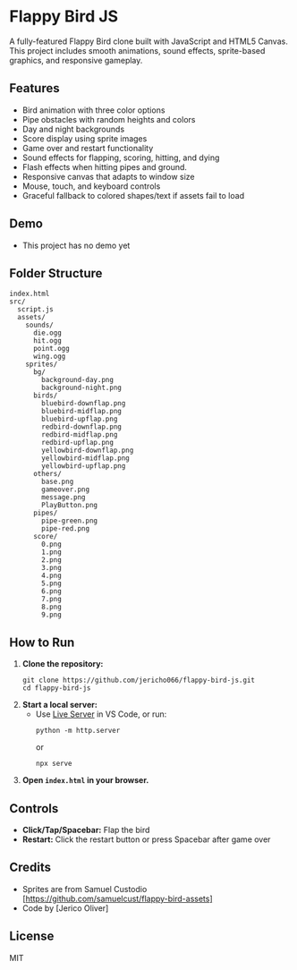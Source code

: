 # Flappy Bird JS

A fully-featured Flappy Bird clone built with JavaScript and HTML5 Canvas. This project includes smooth animations, sound effects, sprite-based graphics, and responsive gameplay.

## Features
- Bird animation with three color options
- Pipe obstacles with random heights and colors
- Day and night backgrounds
- Score display using sprite images
- Game over and restart functionality
- Sound effects for flapping, scoring, hitting, and dying
- Flash effects when hitting pipes and ground.
- Responsive canvas that adapts to window size
- Mouse, touch, and keyboard controls
- Graceful fallback to colored shapes/text if assets fail to load

## Demo 
- This project has no demo yet

## Folder Structure
```
index.html
src/
  script.js
  assets/
    sounds/
      die.ogg
      hit.ogg
      point.ogg
      wing.ogg
    sprites/
      bg/
        background-day.png
        background-night.png
      birds/
        bluebird-downflap.png
        bluebird-midflap.png
        bluebird-upflap.png
        redbird-downflap.png
        redbird-midflap.png
        redbird-upflap.png
        yellowbird-downflap.png
        yellowbird-midflap.png
        yellowbird-upflap.png
      others/
        base.png
        gameover.png
        message.png
        PlayButton.png
      pipes/
        pipe-green.png
        pipe-red.png
      score/
        0.png
        1.png
        2.png
        3.png
        4.png
        5.png
        6.png
        7.png
        8.png
        9.png
```

## How to Run
1. **Clone the repository:**
   ```
   git clone https://github.com/jericho066/flappy-bird-js.git
   cd flappy-bird-js
   ```
2. **Start a local server:**
   - Use [Live Server](https://marketplace.visualstudio.com/items?itemName=ritwickdey.LiveServer) in VS Code, or run:
     ```
     python -m http.server
     ```
     or
     ```
     npx serve
     ```
3. **Open `index.html` in your browser.**

## Controls
- **Click/Tap/Spacebar:** Flap the bird
- **Restart:** Click the restart button or press Spacebar after game over

## Credits
- Sprites are from Samuel Custodio [https://github.com/samuelcust/flappy-bird-assets]
- Code by [Jerico Oliver]

## License
MIT
